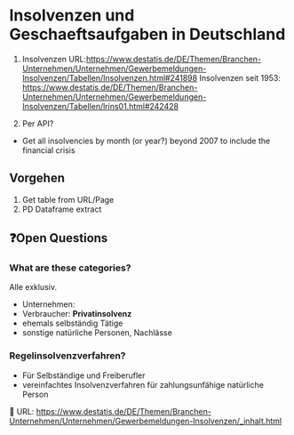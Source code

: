 # Insolvenzen und Geschaeftsaufgaben in Deutschland

1. Insolvenzen URL:https://www.destatis.de/DE/Themen/Branchen-Unternehmen/Unternehmen/Gewerbemeldungen-Insolvenzen/Tabellen/Insolvenzen.html#241898
Insolvenzen seit 1953: https://www.destatis.de/DE/Themen/Branchen-Unternehmen/Unternehmen/Gewerbemeldungen-Insolvenzen/Tabellen/lrins01.html#242428

2. Per API?

- Get all insolvencies by month (or year?) beyond 2007 to include the financial crisis


## Vorgehen
1. Get table from URL/Page
2. PD Dataframe extract



## ❓️Open Questions


### What are these categories?
Alle exklusiv.

- Unternehmen:
- Verbraucher: **Privatinsolvenz**
- ehemals selbständig Tätige
- sonstige natürliche Personen, Nachlässe

### Regelinsolvenzverfahren?
- Für Selbständige und Freiberufler
- vereinfachtes Insolvenzverfahren für zahlungsunfähige natürliche Person

🔗 URL: https://www.destatis.de/DE/Themen/Branchen-Unternehmen/Unternehmen/Gewerbemeldungen-Insolvenzen/_inhalt.html